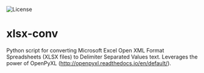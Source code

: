 ![License](https://img.shields.io/github/license/ecommandeur/python-xlsx-conv.svg)

# xlsx-conv

Python script for converting Microsoft Excel Open XML Format Spreadsheets (XLSX files) to Delimiter Separated Values text. Leverages the power of OpenPyXL (http://openpyxl.readthedocs.io/en/default/). 
